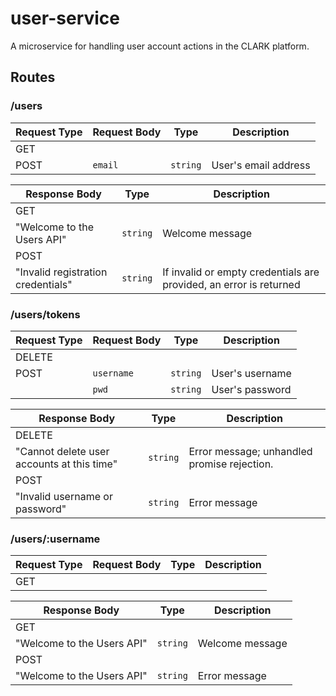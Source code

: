 # user-service

A microservice for handling user account actions in the CLARK platform.

## Routes

### /users

| Request Type | Request Body | Type | Description |
| --- | --- | --- | --- |
| GET |  |  |  |
| POST | `email` | `string` | User's email address |

| Response Body | Type | Description |
| --- | --- | --- |
| GET |  |  |
| "Welcome to the Users API" | `string` | Welcome message |
| POST |  |  |
| "Invalid registration credentials" | `string` | If invalid or empty credentials are provided, an error is returned |

### /users/tokens

| Request Type | Request Body | Type | Description |
| --- | --- | --- | --- |
| DELETE |  |  |  |
| POST | `username` | `string` | User's username |
|  | `pwd` | `string` | User's password |

| Response Body | Type | Description |
| --- | --- | --- |
| DELETE |  |  |
| "Cannot delete user accounts at this time" | `string` | Error message; unhandled promise rejection. |
| POST |  |  |
| "Invalid username or password" | `string` | Error message |

### /users/:username

| Request Type | Request Body | Type | Description |
| --- | --- | --- | --- |
| GET |  |  |  |

| Response Body | Type | Description |
| --- | --- | --- |
| GET |  |  |
| "Welcome to the Users API" | `string` | Welcome message |
| POST |  |  |
| "Welcome to the Users API" | `string` | Error message |
